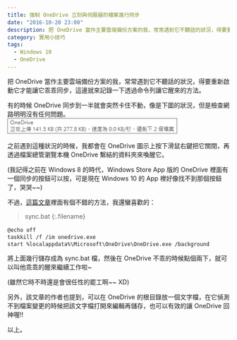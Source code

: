 ```yaml
---
title: 強制 OneDrive 立刻與伺服器的檔案進行同步
date: "2016-10-20 23:00"
description: 把 OneDrive 當作主要雲端備份方案的我，常常遇到它不聽話的狀況，得要重新啟動它才能讓它乖乖同步，這邊就來記錄一下透過命令列讓它醒來的方法。
category: 實用小技巧
tags:
  - Windows 10
  - OneDrive
---
```


把 OneDrive 當作主要雲端備份方案的我，常常遇到它不聽話的狀況，得要重新啟動它才能讓它乖乖同步，這邊就來記錄一下透過命令列讓它醒來的方法。

有的時候 OneDrive 同步到一半就會突然卡住不動，像是下圖的狀況，但是檢查網路明明沒有任何問題。
[![OneDrive的傳輸速度卡在0.0KB](onedrive-stops-transfer.png "Non-Unicode 語言設定")](onedrive-stops-transfer.png)

之前遇到這種狀況的時候，我都會在 OneDrive 圖示上按下滑鼠右鍵把它關閉，再透過檔案總管瀏覽本機 OneDrive 繫結的資料夾來喚醒它。

(我記得之前在 Windows 8 的時代，Windows Store App 版的 OneDrive 裡面有一個同步的按鈕可以按，可是現在 Windows 10 的 App 裡好像找不到那個按鈕了，哭哭~~)

不過，[這篇文章](http://andreklein.net/how-to-force-microsoft-onedrive-to-sync/ "How To Force Microsoft OneDrive To Sync More Often")裡面有個不錯的方法，我還蠻喜歡的：

> sync.bat
> {:.filename}

```
@echo off
taskkill /f /im onedrive.exe
start %localappdata%\Microsoft\OneDrive\OneDrive.exe /background
```

將上面幾行儲存成為 sync.bat 檔，然後在 OneDrive 不乖的時候點個兩下，就可以叫他乖乖的醒來繼續工作啦~

(雖然它時不時還是會很任性的罷工啊~~ XD)

另外，該文章的作者也提到，可以在 OneDrive 的根目錄放一個文字檔，在它偵測不到檔案變更的時候把該文字檔打開來編輯再儲存，也可以有效的讓 OneDrive 回神喔!!

以上。

```

```
